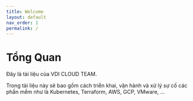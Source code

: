 ```yaml
---
title: Welcome
layout: default
nav_order: 1
permalink: /
---
```


# Tổng Quan

Đây là  tài liệu của VDI CLOUD TEAM.

Trong tài liệu này sẽ bao gồm cách triển khai, vận hành và xử lý sự cố các phần mềm như là Kubernetes, Terraform, AWS, GCP, VMware, ... 
















